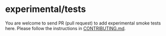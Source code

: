 # experimental/tests

You are welcome to send PR (pull request) to add experimental smoke tests here.
Please follow the instructions in
[CONTRIBUTING.md](../../doc/drivers/CONTRIBUTING.md).
